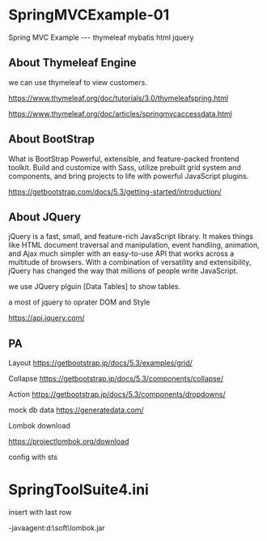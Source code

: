 # SpringMVCExample-01
Spring MVC Example --- thymeleaf mybatis html jquery

## About Thymeleaf Engine

we can use thymeleaf to view customers.

https://www.thymeleaf.org/doc/tutorials/3.0/thymeleafspring.html

https://www.thymeleaf.org/doc/articles/springmvcaccessdata.html


## About BootStrap 

What is BootStrap
Powerful, extensible, and feature-packed frontend toolkit. 
Build and customize with Sass, utilize prebuilt grid system and components, 
and bring projects to life with powerful JavaScript plugins.

https://getbootstrap.com/docs/5.3/getting-started/introduction/

## About JQuery

jQuery is a fast, small, and feature-rich JavaScript library. It makes things like HTML document traversal and manipulation, event handling, animation, and Ajax much simpler with an easy-to-use API that works across a multitude of browsers. With a combination of versatility and extensibility, jQuery has changed the way that millions of people write JavaScript.

we use JQuery plguin [Data Tables] to show tables.

a most of jquery to oprater DOM and Style

https://api.jquery.com/

## PA

Layout
https://getbootstrap.jp/docs/5.3/examples/grid/

Collapse
https://getbootstrap.jp/docs/5.3/components/collapse/

Action
https://getbootstrap.jp/docs/5.3/components/dropdowns/

mock db data
https://generatedata.com/



Lombok download

https://projectlombok.org/download


config with sts


# SpringToolSuite4.ini

insert with last row

-javaagent:d:\soft\lombok.jar


